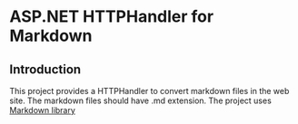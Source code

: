 ﻿# ASP.NET HTTPHandler for Markdown

## Introduction
This project provides a HTTPHandler to convert markdown files in the web site. 
The markdown files should have .md extension.
The project uses [Markdown library](https://github.com/hey-red/Markdown)

